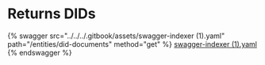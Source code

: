 # Returns DIDs

{% swagger src="../../../.gitbook/assets/swagger-indexer (1).yaml" path="/entities/did-documents" method="get" %}
[swagger-indexer (1).yaml](<../../../.gitbook/assets/swagger-indexer (1).yaml>)
{% endswagger %}
